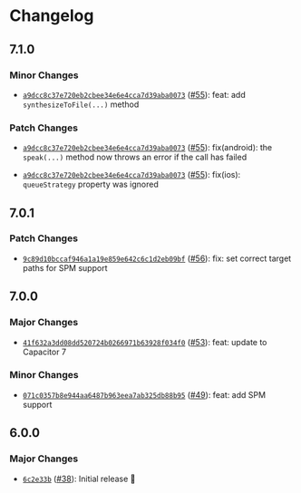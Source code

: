 # Changelog

## 7.1.0

### Minor Changes

- [`a9dcc8c37e720eb2cbee34e6e4cca7d39aba0073`](https://github.com/capawesome-team/capacitor-plugins-sponsorware/commit/a9dcc8c37e720eb2cbee34e6e4cca7d39aba0073) ([#55](https://github.com/capawesome-team/capacitor-plugins-sponsorware/pull/55)): feat: add `synthesizeToFile(...)` method

### Patch Changes

- [`a9dcc8c37e720eb2cbee34e6e4cca7d39aba0073`](https://github.com/capawesome-team/capacitor-plugins-sponsorware/commit/a9dcc8c37e720eb2cbee34e6e4cca7d39aba0073) ([#55](https://github.com/capawesome-team/capacitor-plugins-sponsorware/pull/55)): fix(android): the `speak(...)` method now throws an error if the call has failed

- [`a9dcc8c37e720eb2cbee34e6e4cca7d39aba0073`](https://github.com/capawesome-team/capacitor-plugins-sponsorware/commit/a9dcc8c37e720eb2cbee34e6e4cca7d39aba0073) ([#55](https://github.com/capawesome-team/capacitor-plugins-sponsorware/pull/55)): fix(ios): `queueStrategy` property was ignored

## 7.0.1

### Patch Changes

- [`9c89d10bccaf946a1a19e859e642c6c1d2eb09bf`](https://github.com/capawesome-team/capacitor-plugins-sponsorware/commit/9c89d10bccaf946a1a19e859e642c6c1d2eb09bf) ([#56](https://github.com/capawesome-team/capacitor-plugins-sponsorware/pull/56)): fix: set correct target paths for SPM support

## 7.0.0

### Major Changes

- [`41f632a3dd08dd520724b0266971b63928f034f0`](https://github.com/capawesome-team/capacitor-plugins-sponsorware/commit/41f632a3dd08dd520724b0266971b63928f034f0) ([#53](https://github.com/capawesome-team/capacitor-plugins-sponsorware/pull/53)): feat: update to Capacitor 7

### Minor Changes

- [`071c0357b8e944aa6487b963eea7ab325db88b95`](https://github.com/capawesome-team/capacitor-plugins-sponsorware/commit/071c0357b8e944aa6487b963eea7ab325db88b95) ([#49](https://github.com/capawesome-team/capacitor-plugins-sponsorware/pull/49)): feat: add SPM support

## 6.0.0

### Major Changes

- [`6c2e33b`](https://github.com/capawesome-team/capacitor-plugins-sponsorware/commit/6c2e33bae9f1e78b4a0570542adc8659fa3ad152) ([#38](https://github.com/capawesome-team/capacitor-plugins-sponsorware/pull/38)): Initial release 🚀
